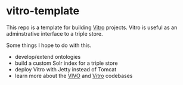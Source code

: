 vitro-template
===========

This repo is a template for building [Vitro](https://github.com/vivo-project/Vitro/) projects.  Vitro is useful as an adminstrative interface to a triple store. 

Some things I hope to do with this.  

 * develop/extend ontologies
 * build a custom Solr index for a triple store
 * deploy Vitro with Jetty instead of Tomcat
 * learn more about the [VIVO](https://github.com/vivo-project/VIVO) and [Vitro](https://github.com/vivo-project/Vitro) codebases
